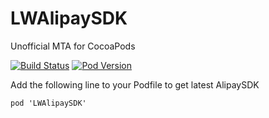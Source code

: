 # LWAlipaySDK
Unofficial MTA for CocoaPods

[![Build Status](https://travis-ci.org/sunhr/LWAlipaySDK.svg?branch=master)](https://travis-ci.org/sunhr/LWAlipaySDK)
[![Pod Version](https://img.shields.io/cocoapods/v/LWAlipaySDK.svg)](http://cocoadocs.org/docsets/LWAlipaySDK)


Add the following line to your Podfile to get latest AlipaySDK

```
pod 'LWAlipaySDK'
```
